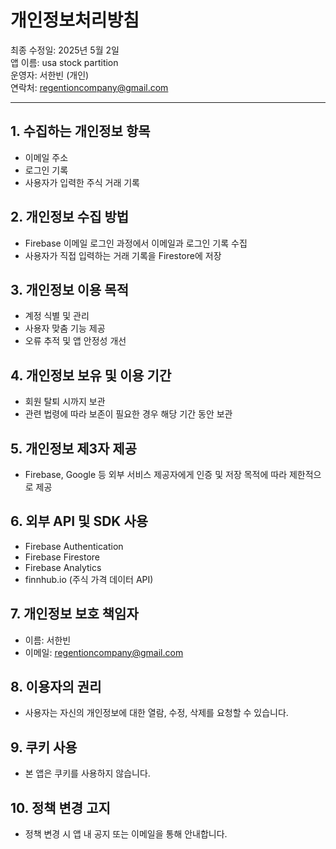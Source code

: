 # 개인정보처리방침

최종 수정일: 2025년 5월 2일  
앱 이름: usa stock partition  
운영자: 서한빈 (개인)  
연락처: regentioncompany@gmail.com

---

## 1. 수집하는 개인정보 항목
- 이메일 주소  
- 로그인 기록  
- 사용자가 입력한 주식 거래 기록

## 2. 개인정보 수집 방법
- Firebase 이메일 로그인 과정에서 이메일과 로그인 기록 수집  
- 사용자가 직접 입력하는 거래 기록을 Firestore에 저장

## 3. 개인정보 이용 목적
- 계정 식별 및 관리  
- 사용자 맞춤 기능 제공  
- 오류 추적 및 앱 안정성 개선

## 4. 개인정보 보유 및 이용 기간
- 회원 탈퇴 시까지 보관  
- 관련 법령에 따라 보존이 필요한 경우 해당 기간 동안 보관

## 5. 개인정보 제3자 제공
- Firebase, Google 등 외부 서비스 제공자에게 인증 및 저장 목적에 따라 제한적으로 제공

## 6. 외부 API 및 SDK 사용
- Firebase Authentication  
- Firebase Firestore  
- Firebase Analytics  
- finnhub.io (주식 가격 데이터 API)

## 7. 개인정보 보호 책임자
- 이름: 서한빈  
- 이메일: regentioncompany@gmail.com

## 8. 이용자의 권리
- 사용자는 자신의 개인정보에 대한 열람, 수정, 삭제를 요청할 수 있습니다.

## 9. 쿠키 사용
- 본 앱은 쿠키를 사용하지 않습니다.

## 10. 정책 변경 고지
- 정책 변경 시 앱 내 공지 또는 이메일을 통해 안내합니다.
